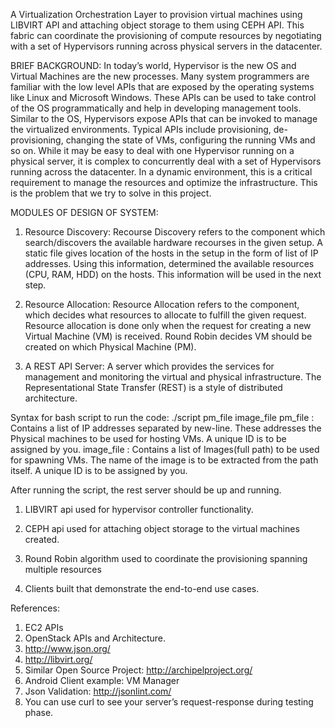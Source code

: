 A Virtualization Orchestration Layer to provision virtual machines using LIBVIRT API and attaching object storage to them using CEPH API. This fabric can coordinate the provisioning of compute resources by negotiating with a set of Hypervisors running across physical servers in the datacenter.

BRIEF BACKGROUND: In today’s world, Hypervisor is the new OS and Virtual Machines are the new processes. Many system programmers are familiar with the low level APIs that are exposed by the operating systems like Linux and Microsoft Windows. These APIs can be used to take
control of the OS programmatically and help in developing management tools. Similar to the
OS, Hypervisors expose APIs that can be invoked to manage the virtualized environments. Typical APIs include provisioning, de-provisioning, changing the state of VMs, configuring the running VMs and so on. While it may be easy to deal with one Hypervisor running on a physical server, it is complex to concurrently deal with a set of Hypervisors running across the datacenter. In a dynamic environment, this is a critical requirement to manage the resources
and optimize the infrastructure. This is the problem that we try to solve in this project.

MODULES OF DESIGN OF SYSTEM:

1. Resource Discovery:
Recourse Discovery refers to the component which search/discovers the available hardware recourses in the given setup. A static file gives location of the hosts in the setup in the form of list of IP addresses.
Using this information, determined the available resources (CPU, RAM, HDD) on the hosts. This information will be used in the next step.

2. Resource Allocation:
Resource Allocation refers to the component, which decides what resources to allocate to fulfill the given request. Resource allocation is done only when
the request for creating a new Virtual Machine (VM) is received. Round Robin decides VM should be created on which Physical Machine (PM).

3. A REST API Server:
A server which provides the services for management and monitoring the virtual and physical infrastructure. The Representational State Transfer (REST) is a style of distributed architecture. 

Syntax for bash script to run the code:
./script pm_file image_file
pm_file : Contains a list of IP addresses separated by new-line. These addresses the Physical
machines to be used for hosting VMs. A unique ID is to be assigned by you.
image_file : Contains a list of Images(full path) to be used for spawning VMs. The name of the
image is to be extracted from the path itself. A unique ID is to be assigned by you.

After running the script, the rest server should be up and running.

1. LIBVIRT api used for hypervisor controller functionality.

2. CEPH api used for attaching object storage to the virtual machines created.

3. Round Robin algorithm used to coordinate the provisioning spanning multiple resources

4. Clients built that demonstrate the end-to-end use cases.

References:
1. EC2 APIs
2. OpenStack APIs and Architecture.
3. http://www.json.org/
4. http://libvirt.org/
5. Similar Open Source Project: http://archipelproject.org/
6. Android Client example: VM Manager
7. Json Validation: http://jsonlint.com/
8. You can use curl to see your server’s request-response during testing phase.
